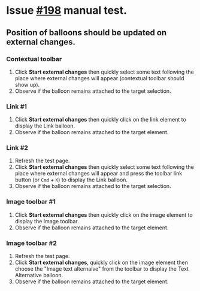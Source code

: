 # Issue [#198](https://github.com/ckeditor/ckeditor5-ui/issues/198) manual test.

## Position of balloons should be updated on external changes.

### Contextual toolbar

1. Click **Start external changes** then quickly select some text following the place where external changes will appear (contextual toolbar should show up).
2. Observe if the balloon remains attached to the target selection.

### Link #1

1. Click **Start external changes** then quickly click on the link element to display the Link balloon.
2. Observe if the balloon remains attached to the target element.

### Link #2

1. Refresh the test page.
2. Click **Start external changes** then quickly select some text following the place where external changes will appear and press
the toolbar link button (or `Cmd` + `K`) to display the Link balloon.
3. Observe if the balloon remains attached to the target selection.

### Image toolbar #1

1. Click **Start external changes** then quickly click on the image element to display the Image toolbar.
2. Observe if the balloon remains attached to the target element.

### Image toolbar #2

1. Refresh the test page.
2. Click **Start external changes**, quickly click on the image element then choose the "Image text alternaive" from the toolbar to display the Text Alternative balloon.
3. Observe if the balloon remains attached to the target element.
